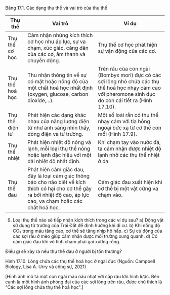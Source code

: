 Bảng 17.1. Các dạng thụ thể và vai trò của thụ thể

| Thụ thể | Vai trò | Ví dụ |
|---------|--------|-------|
| Thụ thể cơ học | Cảm nhận những kích thích cơ học như áp lực, sự va chạm, xúc giác, căng dãn của các cơ, âm thanh và chuyển động. | Thụ thể cơ học phát hiện sự vận động của các cơ. |
| Thụ thể hoá học | Thu nhận thông tin về sự có mặt hoặc nồng độ của một chất hoá học nhất định (oxygen, glucose, carbon dioxide,...). | Trên râu của con ngài (Bombyx mori) đực có các sợi lông nhỏ chứa các thụ thể hoá học nhạy cảm cao với pheromone sinh dục do con cái tiết ra (Hình 17.10). |
| Thụ thể điện từ | Phát hiện các dạng khác nhau của năng lượng điện từ như ánh sáng nhìn thấy, dòng điện và từ trường. | Một số loài rắn có thụ thể nhạy cảm với tia hồng ngoại bức xạ từ cơ thể con mồi (Hình 17.9). |
| Thụ thể nhiệt | Phát hiện nhiệt độ nóng và lạnh, mỗi loại thụ thể nóng hoặc lạnh đặc hiệu với một dải nhiệt độ nhất định. | Khi chạm tay vào nước đá, ta cảm nhận được nhiệt độ lạnh nhờ các thụ thể nhiệt ở da. |
| Thụ thể đau | Phát hiện cảm giác đau, đây là loại cảm giác thông báo cho não biết về kích thích có hại cho cơ thể gây ra bởi nhiệt độ cao, áp lực cao, va chạm hoặc các chất hoá học. | Cảm giác đau xuất hiện khi cơ thể bị một vật cứng va chạm vào. |

9. Loại thụ thể nào sẽ tiếp nhận kích thích trong các ví dụ sau?
a) Động vật sử dụng từ trường của Trái Đất để định hướng khi di cư.
b) Khi nồng độ CO₂ trong máu tăng cao, cơ thể sẽ tăng nhịp hô hấp.
c) Sự cử động của các sợi râu ở mèo giúp cảm nhận được môi trường xung quanh.
d) Có cảm giác đau khi vô tình chạm phải gai xương rồng.

Điều gì sẽ xảy ra nếu thụ thể đau ở người bị tổn thương?

Hình 17.10. Lông chứa các thụ thể hoá học ở ngài đực
(Nguồn: Campbell Biology, Lisa A. Urry và cộng sự, 2021)

[Hình ảnh mô tả một con ngài màu nâu nhạt với cặp râu lớn hình lược. Bên cạnh là một hình ảnh phóng đại của các sợi lông trên râu, được chú thích là "Các sợi lông chứa thụ thể hoá học".]